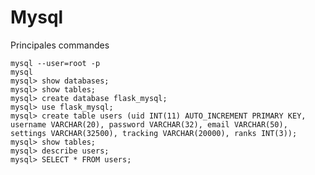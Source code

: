 <!-- TITLE: Mysql -->
<!-- SUBTITLE: A quick summary of Mysql -->

# Mysql
Principales commandes


```mysql
mysql --user=root -p
mysql
mysql> show databases;
mysql> show tables;
mysql> create database flask_mysql;
mysql> use flask_mysql;
mysql> create table users (uid INT(11) AUTO_INCREMENT PRIMARY KEY, username VARCHAR(20), password VARCHAR(32), email VARCHAR(50), settings VARCHAR(32500), tracking VARCHAR(20000), ranks INT(3));
mysql> show tables;
mysql> describe users;
mysql> SELECT * FROM users;
```
